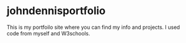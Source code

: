 # johndennisportfolio
This is my portfoilo site where you can find my info and projects.
I used code from myself and W3schools.

